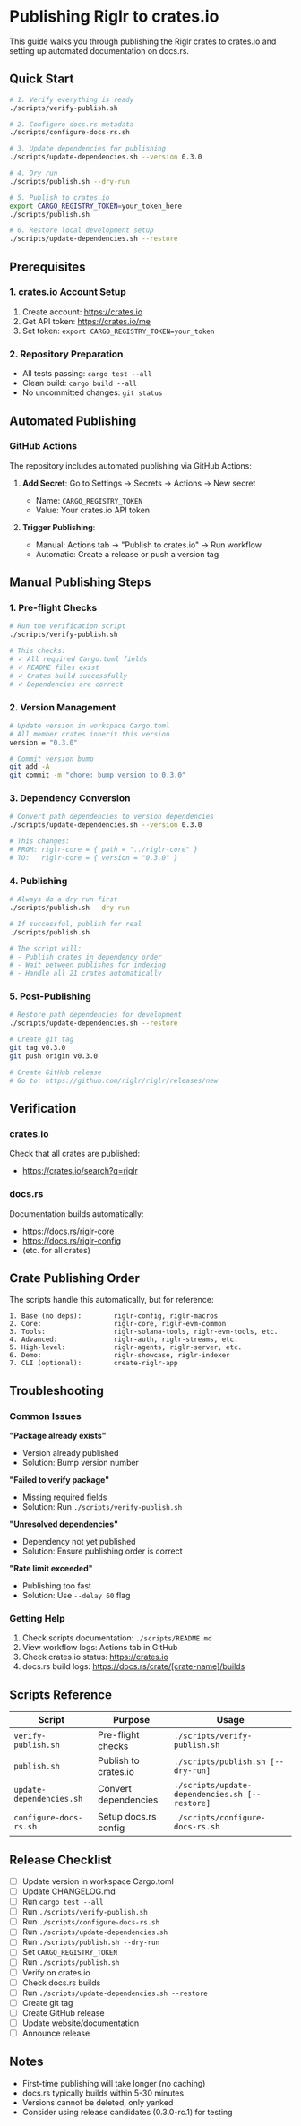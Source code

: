 # Publishing Riglr to crates.io

This guide walks you through publishing the Riglr crates to crates.io and setting up automated documentation on docs.rs.

## Quick Start

```bash
# 1. Verify everything is ready
./scripts/verify-publish.sh

# 2. Configure docs.rs metadata
./scripts/configure-docs-rs.sh

# 3. Update dependencies for publishing
./scripts/update-dependencies.sh --version 0.3.0

# 4. Dry run
./scripts/publish.sh --dry-run

# 5. Publish to crates.io
export CARGO_REGISTRY_TOKEN=your_token_here
./scripts/publish.sh

# 6. Restore local development setup
./scripts/update-dependencies.sh --restore
```

## Prerequisites

### 1. crates.io Account Setup
1. Create account: https://crates.io
2. Get API token: https://crates.io/me
3. Set token: `export CARGO_REGISTRY_TOKEN=your_token`

### 2. Repository Preparation
- All tests passing: `cargo test --all`
- Clean build: `cargo build --all`
- No uncommitted changes: `git status`

## Automated Publishing

### GitHub Actions
The repository includes automated publishing via GitHub Actions:

1. **Add Secret**: Go to Settings → Secrets → Actions → New secret
   - Name: `CARGO_REGISTRY_TOKEN`
   - Value: Your crates.io API token

2. **Trigger Publishing**:
   - Manual: Actions tab → "Publish to crates.io" → Run workflow
   - Automatic: Create a release or push a version tag

## Manual Publishing Steps

### 1. Pre-flight Checks
```bash
# Run the verification script
./scripts/verify-publish.sh

# This checks:
# ✓ All required Cargo.toml fields
# ✓ README files exist
# ✓ Crates build successfully
# ✓ Dependencies are correct
```

### 2. Version Management
```bash
# Update version in workspace Cargo.toml
# All member crates inherit this version
version = "0.3.0"

# Commit version bump
git add -A
git commit -m "chore: bump version to 0.3.0"
```

### 3. Dependency Conversion
```bash
# Convert path dependencies to version dependencies
./scripts/update-dependencies.sh --version 0.3.0

# This changes:
# FROM: riglr-core = { path = "../riglr-core" }
# TO:   riglr-core = { version = "0.3.0" }
```

### 4. Publishing
```bash
# Always do a dry run first
./scripts/publish.sh --dry-run

# If successful, publish for real
./scripts/publish.sh

# The script will:
# - Publish crates in dependency order
# - Wait between publishes for indexing
# - Handle all 21 crates automatically
```

### 5. Post-Publishing
```bash
# Restore path dependencies for development
./scripts/update-dependencies.sh --restore

# Create git tag
git tag v0.3.0
git push origin v0.3.0

# Create GitHub release
# Go to: https://github.com/riglr/riglr/releases/new
```

## Verification

### crates.io
Check that all crates are published:
- https://crates.io/search?q=riglr

### docs.rs
Documentation builds automatically:
- https://docs.rs/riglr-core
- https://docs.rs/riglr-config
- (etc. for all crates)

## Crate Publishing Order

The scripts handle this automatically, but for reference:

```
1. Base (no deps):        riglr-config, riglr-macros
2. Core:                  riglr-core, riglr-evm-common  
3. Tools:                 riglr-solana-tools, riglr-evm-tools, etc.
4. Advanced:              riglr-auth, riglr-streams, etc.
5. High-level:            riglr-agents, riglr-server, etc.
6. Demo:                  riglr-showcase, riglr-indexer
7. CLI (optional):        create-riglr-app
```

## Troubleshooting

### Common Issues

**"Package already exists"**
- Version already published
- Solution: Bump version number

**"Failed to verify package"**
- Missing required fields
- Solution: Run `./scripts/verify-publish.sh`

**"Unresolved dependencies"**
- Dependency not yet published
- Solution: Ensure publishing order is correct

**"Rate limit exceeded"**
- Publishing too fast
- Solution: Use `--delay 60` flag

### Getting Help

1. Check scripts documentation: `./scripts/README.md`
2. View workflow logs: Actions tab in GitHub
3. Check crates.io status: https://crates.io
4. docs.rs build logs: https://docs.rs/crate/[crate-name]/builds

## Scripts Reference

| Script | Purpose | Usage |
|--------|---------|-------|
| `verify-publish.sh` | Pre-flight checks | `./scripts/verify-publish.sh` |
| `publish.sh` | Publish to crates.io | `./scripts/publish.sh [--dry-run]` |
| `update-dependencies.sh` | Convert dependencies | `./scripts/update-dependencies.sh [--restore]` |
| `configure-docs-rs.sh` | Setup docs.rs config | `./scripts/configure-docs-rs.sh` |

## Release Checklist

- [ ] Update version in workspace Cargo.toml
- [ ] Update CHANGELOG.md
- [ ] Run `cargo test --all`
- [ ] Run `./scripts/verify-publish.sh`
- [ ] Run `./scripts/configure-docs-rs.sh`
- [ ] Run `./scripts/update-dependencies.sh`
- [ ] Run `./scripts/publish.sh --dry-run`
- [ ] Set `CARGO_REGISTRY_TOKEN`
- [ ] Run `./scripts/publish.sh`
- [ ] Verify on crates.io
- [ ] Check docs.rs builds
- [ ] Run `./scripts/update-dependencies.sh --restore`
- [ ] Create git tag
- [ ] Create GitHub release
- [ ] Update website/documentation
- [ ] Announce release

## Notes

- First-time publishing will take longer (no caching)
- docs.rs typically builds within 5-30 minutes
- Versions cannot be deleted, only yanked
- Consider using release candidates (0.3.0-rc.1) for testing